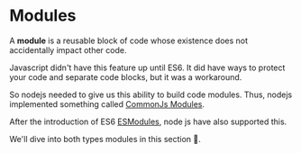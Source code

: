 # Modules

A **module** is a reusable block of code whose existence does not accidentally impact other code.

Javascript didn't have this feature up until ES6. It did have ways to protect your code and separate code blocks, but it was a workaround.

So nodejs needed to give us this ability to build code modules. Thus, nodejs implemented something called [CommonJs Modules](./3.1%20CommonJs%20Modules/readme.md).

After the introduction of ES6 [ESModules](./3.2%20ECMASCRIPT%20Modules/readme.md), node js have also supported this.

We'll dive into both types modules in this section 🚀.